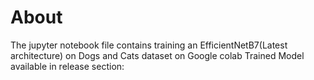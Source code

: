 # About 
The jupyter notebook file contains training an EfficientNetB7(Latest architecture) on Dogs and Cats dataset on Google colab
Trained Model available in release section: 
